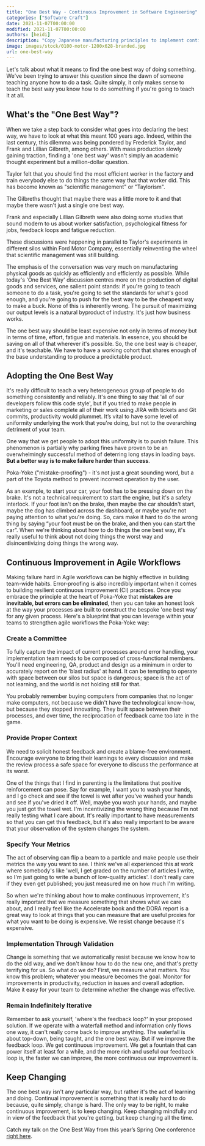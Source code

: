 ```yaml
---  
title: "One Best Way - Continuous Improvement in Software Engineering"  
categories: ["Software Craft"]  
date: 2021-11-07T00:00:00
modified: 2021-11-07T00:00:00
authors: [heidi]
description: "Copy Japanese manufacturing principles to implement continuous improvement in your software development processes." 
image: images/stock/0100-motor-1200x628-branded.jpg
url: one-best-way
---  
```


Let's talk about what it means to find the one best way of doing something. We've been trying to answer this question since the dawn of someone teaching anyone how to do a task. Quite simply, it only makes sense to teach the best way you know how to do something if you're going to teach it at all.

## What's the "One Best Way"?

When we take a step back to consider what goes into declaring the best way, we have to look at what this meant 100 
years ago. Indeed, within the last century, this dilemma was being pondered by Frederick Taylor, and Frank and Lillian 
Gilbreth, among others. With mass production slowly gaining traction, finding a 'one best way' wasn't simply an academic thought experiment but a million-dollar question.

Taylor felt that you should find the most efficient worker in the factory and train everybody else to do things the 
same way that that worker did. This has become known as "scientific management" or "Taylorism".

The Gilbreths thought 
that 
maybe 
there 
was a little more to it 
and that maybe there 
wasn't 
just a single one best way. 

Frank and especially Lillian Gilbreth were also doing some studies that sound modern to us about worker satisfaction, 
psychological fitness for jobs, feedback loops and fatigue reduction. 

These discussions were happening 
in parallel to Taylor's experiments in different silos within Ford Motor Company, essentially 
reinventing the wheel that 
scientific management 
was 
still building.

The emphasis of the conversation was very much on manufacturing physical goods as quickly as efficiently and efficiently as possible. While today's 'One Best Way' discussion centres more on the production of digital goods and services, one salient point stands: if you're going to teach someone to do a task, you're going to set the standards for what's good enough, and you're going to push for the best way to be the cheapest way to make a buck. None of this is inherently wrong. The pursuit of maximizing our output levels is a natural byproduct of industry. It's just how business works.

The one best way should be least expensive not only in terms of money but in terms of time, effort, fatigue and materials. In essence, you should be saving on all of that wherever it's possible. So, the one best way is cheaper, and it's teachable. We have to have a working cohort that shares enough of the base understanding to produce a predictable product.


## Adopting the One Best Way

It's really difficult to teach a very heterogeneous group of people to do something consistently and reliably. It's 
one thing to say that 'all of our developers follow this code style', but if you tried to make people in marketing 
or sales complete all of their work using JIRA with tickets and Git commits, productivity would plummet. It’s vital 
to have some level of uniformity underlying the work that you're doing, but not to the overarching detriment of your team.

One way that we get people to adopt this uniformity is to punish failure. This phenomenon is partially why parking 
fines have proven to be an overwhelmingly successful method of deterring long stays in loading bays. **But a better 
way is to make failure harder than success**. 

Poka-Yoke ("mistake-proofing") - it's not just a great sounding word, but a part of the Toyota method to prevent incorrect operation by the user.

As an example, to start your car, your foot has to be pressing down on the brake. It's not a technical requirement to start the engine, but it's a safety interlock. If your foot isn't on the brake, then maybe the car shouldn't start, maybe the dog has climbed across the dashboard, or maybe you're not paying attention to what you're doing. So, cars make it hard to do the wrong thing by saying “your foot must be on the brake, and then you can start the car”. When we're thinking about how to do things the one best way, it's really useful to think about not doing things the worst way and disincentivizing doing things the wrong way.


## Continuous Improvement in Agile Workflows

Making failure hard in Agile workflows can be highly effective in building team-wide habits. Error-proofing is also 
incredibly important when it comes to building resilient continuous improvement (CI) practices. Once you embrace the 
principle at the heart of Poka-Yoke that **mistakes are inevitable, but errors can be eliminated**, then you can take 
an honest look at the way your processes are built to construct the bespoke 'one best way' for any given process. 
Here's a blueprint that you can leverage within your teams to strengthen agile workflows the Poka-Yoke way:

### Create a Committee

To fully capture the impact of current processes around error handling, your implementation team needs to be composed of cross-functional members. You'll need engineering, QA, product and design as a minimum in order to accurately report on the 'blast radius' at hand. It can be tempting to operate with space between our silos but space is dangerous; space is the act of not learning, and the world is not holding still for that.

You probably remember buying computers from companies that no longer make computers, not because we didn't have the technological know-how, but because they stopped innovating. They built space between their processes, and over time, the reciprocation of feedback came too late in the game.

### Provide Proper Context

We need to solicit honest feedback and create a blame-free environment. Encourage everyone to bring their learnings to every discussion and make the review process a safe space for everyone to discuss the performance at its worst.

One of the things that I find in parenting is the limitations that positive reinforcement can pose. Say for example, I want you to wash your hands, and I go check and see if the towel is wet after you've washed your hands and see if you've dried it off. Well, maybe you wash your hands, and maybe you just got the towel wet. I'm incentivizing the wrong thing because I'm not really testing what I care about. It's really important to have measurements so that you can get this feedback, but it's also really important to be aware that your observation of the system changes the system.

### Specify Your Metrics

The act of observing can flip a beam to a particle and make people use their metrics the way you want to see. I 
think we've all experienced this at work where somebody's like 'well, I get graded on the number of articles I write, so I'm just going to write a bunch of low-quality articles'. I don't really care if they even get published; you just measured me on how much I'm writing.

So when we're thinking about how to make continuous improvement, it's really important that we measure something that shows what we care about, and I really feel like the Accelerate book and the DORA report is a great way to look at things that you can measure that are useful proxies for what you want to be doing is expensive. We resist change because it's expensive.


### Implementation Through Validation

Change is something that we automatically resist because we know how to do the old way, and we don't know how to do the new one, and that's pretty terrifying for us. So what do we do? First, we measure what matters. You know this problem; whatever you measure becomes the goal. Monitor for improvements in productivity, reduction in issues and overall adoption. Make it easy for your team to determine whether the change was effective.


### Remain Indefinitely Iterative

Remember to ask yourself, 'where's the feedback loop?' in your proposed solution. If we operate with a waterfall method and information only flows one way, it can't really come back to improve anything. The waterfall is about top-down, being taught, and the one best way. But if we improve the feedback loop. We get continuous improvement. We get a fountain that can power itself at least for a while, and the more rich and useful our feedback loop is, the faster we can improve, the more continuous our improvement is.


## Keep Changing

The one best way isn't any particular way, but rather it's the act of learning and doing. Continual improvement is something that is really hard to do because, quite simply, change is hard. The only way to be right, to make continuous improvement, is to keep changing. Keep changing mindfully and in view of the feedback that you're getting, but keep changing all the time.

Catch my talk on the One Best Way from this year’s Spring One conference [right here](https://springone.io/2021/sessions/the-one-best-way-is-continual-improvement). 
